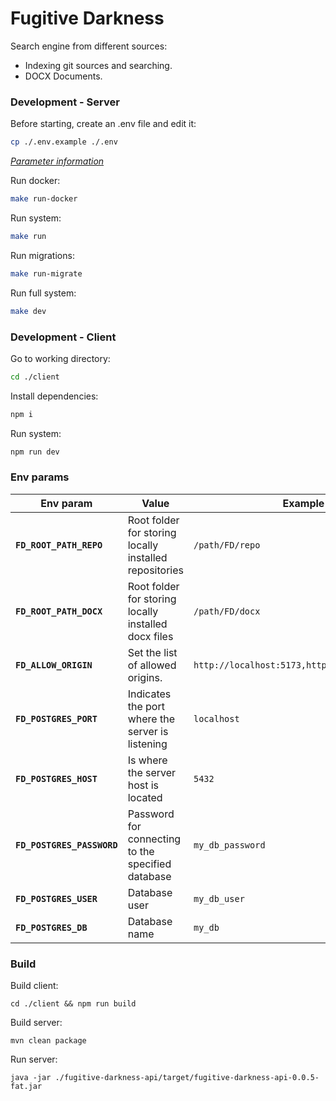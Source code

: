# Fugitive Darkness

Search engine from different sources:

- Indexing git sources and searching.
- DOCX Documents.

### Development - Server

Before starting, create an .env file and edit it:

```bash
cp ./.env.example ./.env
```

_[Parameter information](#env-params)_

Run docker:

```bash
make run-docker
```

Run system:

```bash
make run
```

Run migrations:

```bash
make run-migrate
```

Run full system:

```bash
make dev
```

### Development - Client

Go to working directory:

```bash
cd ./client
```

Install dependencies:

```bash
npm i
```

Run system:

```bash
npm run dev
```

### Env params

| Env param                  | Value                                                  | Example                                       |
|----------------------------|--------------------------------------------------------|-----------------------------------------------|
| **`FD_ROOT_PATH_REPO`**    | Root folder for storing locally installed repositories | `/path/FD/repo`                               |
| **`FD_ROOT_PATH_DOCX`**    | Root folder for storing locally installed docx files   | `/path/FD/docx`                               |
| **`FD_ALLOW_ORIGIN`**      | Set the list of allowed origins.                       | `http://localhost:5173,http://localhost:5174` |
| **`FD_POSTGRES_PORT`**     | Indicates the port where the server is listening       | `localhost`                                   |
| **`FD_POSTGRES_HOST`**     | Is where the server host is located                    | `5432`                                        |
| **`FD_POSTGRES_PASSWORD`** | Password for connecting to the specified database      | `my_db_password`                              |
| **`FD_POSTGRES_USER`**     | Database user                                          | `my_db_user`                                  |
| **`FD_POSTGRES_DB`**       | Database name                                          | `my_db`                                       |

### Build

Build client:

```shell
cd ./client && npm run build
```

Build server:

```shell
mvn clean package
```

Run server:

```shell
java -jar ./fugitive-darkness-api/target/fugitive-darkness-api-0.0.5-fat.jar
```
